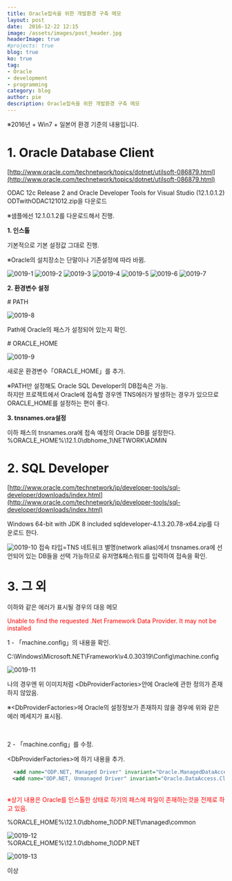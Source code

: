 ```yaml
---
title: Oracle접속을 위한 개발환경 구축 메모
layout: post
date:  2016-12-22 12:15
image: /assets/images/post_header.jpg
headerImage: true
#projects: true
blog: true
ko: true
tag:
- Oracle
- development
- programming
category: blog
author: pie
description: Oracle접속을 위한 개발환경 구축 메모
---
```

※2016년 + Win7 + 일본어 환경 기준의 내용입니다.

# 1. Oracle Database Client
[http://www.oracle.com/technetwork/topics/dotnet/utilsoft-086879.html](http://www.oracle.com/technetwork/topics/dotnet/utilsoft-086879.html)

ODAC 12c Release 2 and Oracle Developer Tools for Visual Studio (12.1.0.1.2)
ODTwithODAC121012.zip을 다운로드


※샘플에선 12.1.0.1.2를 다운로드해서 진행.


**1. 인스톨**

기본적으로 기본 설정값 그대로 진행.

※Oracle의 설치장소는 단말이나 기존설정에 따라 바뀜.

![0019-1](/assets/images/post/0019-1.png)
![0019-2](/assets/images/post/0019-2.png)
![0019-3](/assets/images/post/0019-3.png)
![0019-4](/assets/images/post/0019-4.png)
![0019-5](/assets/images/post/0019-5.png)
![0019-6](/assets/images/post/0019-6.png)
![0019-7](/assets/images/post/0019-7.png)

**2. 환경변수 설정**

\# PATH

![0019-8](/assets/images/post/0019-8.png)

Path에 Oracle의 패스가 설정되어 있는지 확인.


\# ORACLE_HOME

![0019-9](/assets/images/post/0019-9.png)

새로운 환경변수「ORACLE_HOME」를 추가.

※PATH만 설정해도 Oracle SQL Developer의 DB접속은 가능.<br>
하지만 프로젝트에서 Oracle에 접속할 경우엔 TNS에러가 발생하는 경우가 있으므로 ORACLE_HOME를 설정하는 편이 좋다.

**3. tnsnames.ora설정**

이하 패스의 tnsnames.ora에 접속 예정의 Oracle DB를 설정한다.
%ORACLE_HOME%\12.1.0\dbhome_1\NETWORK\ADMIN



# 2. SQL Developer

[http://www.oracle.com/technetwork/jp/developer-tools/sql-developer/downloads/index.html](http://www.oracle.com/technetwork/jp/developer-tools/sql-developer/downloads/index.html)

Windows 64-bit with JDK 8 included
sqldeveloper-4.1.3.20.78-x64.zip를 다운로드 한다.


![0019-10](/assets/images/post/0019-10.png)
접속 타입=TNS
네트워크 별명(network alias)에서 tnsnames.ora에 선언되어 있는 DB들을 선택 가능하므로 유저명&패스워드를 입력하여 접속을 확인.


# 3. 그 외

이하와 같은 에러가 표시될 경우의 대응 메모

<font color="red">Unable to find the requested .Net Framework Data Provider. It may not be installed</font>


1 - 「machine.config」의 내용을 확인.

C:\Windows\Microsoft.NET\Framework\v4.0.30319\Config\machine.config

![0019-11](/assets/images/post/0019-11.png)

나의 경우엔 위 이미지처럼 <DbProviderFactories\>안에 Oracle에 관한 정의가 존재하지 않았음.

※<DbProviderFactories\>에 Oracle의 설정정보가 존재하지 않을 경우에 위와 같은 에러 메세지가 표시됨.

<br>

2 - 「machine.config」를 수정.

<DbProviderFactories\>에 하기 내용을 추가.

```xml
  <add name="ODP.NET, Managed Driver" invariant="Oracle.ManagedDataAccess.Client" description="Oracle Data Provider for .NET, Managed Driver" type="Oracle.ManagedDataAccess.Client.OracleClientFactory, Oracle.ManagedDataAccess, Version=4.121.1.0, Culture=neutral, PublicKeyToken=89b483f429c47342"/>
　<add name="ODP.NET, Unmanaged Driver" invariant="Oracle.DataAccess.Client" description="Oracle Data Provider for .NET, Unmanaged Driver" type="Oracle.DataAccess.Client.OracleClientFactory, Oracle.DataAccess, Version=4.121.1.0, Culture=neutral, PublicKeyToken=89b483f429c47342"/>
```

<br>
<font color="red">※상기 내용은 Oracle를 인스톨한 상태로 하기의 패스에 파일이 존재하는것을 전제로 하고 있음.</font>

%ORACLE_HOME%\12.1.0\dbhome_1\ODP.NET\managed\common

![0019-12](/assets/images/post/0019-12.png)
<br>
%ORACLE_HOME%\12.1.0\dbhome_1\ODP.NET

![0019-13](/assets/images/post/0019-13.png)

이상
